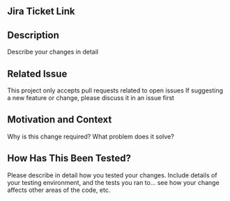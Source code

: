 ## Jira Ticket Link

## Description
Describe your changes in detail 

## Related Issue
This project only accepts pull requests related to open issues
If suggesting a new feature or change, please discuss it in an issue first

## Motivation and Context
Why is this change required? What problem does it solve?


## How Has This Been Tested?
Please describe in detail how you tested your changes.
Include details of your testing environment, and the tests you ran to...
see how your change affects other areas of the code, etc.
